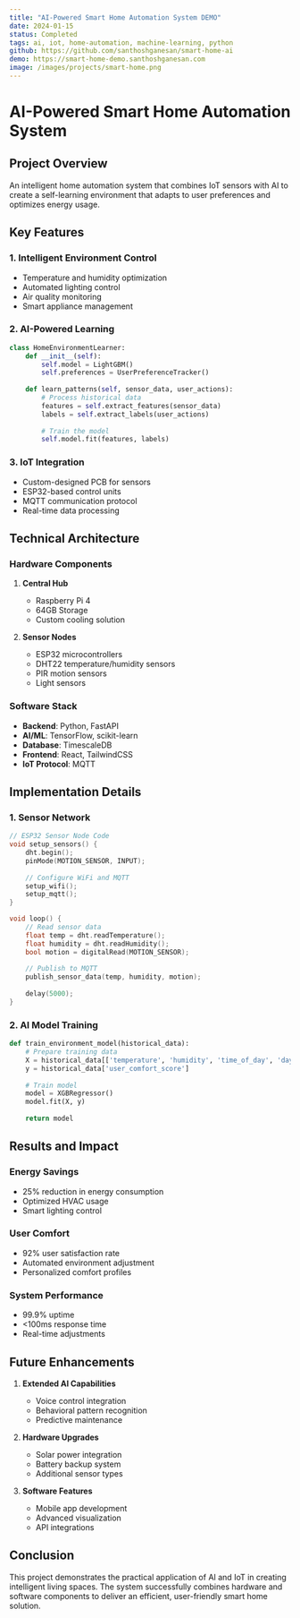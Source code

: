```yaml
---
title: "AI-Powered Smart Home Automation System DEMO"
date: 2024-01-15
status: Completed
tags: ai, iot, home-automation, machine-learning, python
github: https://github.com/santhoshganesan/smart-home-ai
demo: https://smart-home-demo.santhoshganesan.com
image: /images/projects/smart-home.png
---
```


# AI-Powered Smart Home Automation System

## Project Overview

An intelligent home automation system that combines IoT sensors with AI to create a self-learning environment that adapts to user preferences and optimizes energy usage.

## Key Features

### 1. Intelligent Environment Control
- Temperature and humidity optimization
- Automated lighting control
- Air quality monitoring
- Smart appliance management

### 2. AI-Powered Learning
```python
class HomeEnvironmentLearner:
    def __init__(self):
        self.model = LightGBM()
        self.preferences = UserPreferenceTracker()
    
    def learn_patterns(self, sensor_data, user_actions):
        # Process historical data
        features = self.extract_features(sensor_data)
        labels = self.extract_labels(user_actions)
        
        # Train the model
        self.model.fit(features, labels)
```

### 3. IoT Integration
- Custom-designed PCB for sensors
- ESP32-based control units
- MQTT communication protocol
- Real-time data processing

## Technical Architecture

### Hardware Components
1. **Central Hub**
   - Raspberry Pi 4
   - 64GB Storage
   - Custom cooling solution

2. **Sensor Nodes**
   - ESP32 microcontrollers
   - DHT22 temperature/humidity sensors
   - PIR motion sensors
   - Light sensors

### Software Stack
- **Backend**: Python, FastAPI
- **AI/ML**: TensorFlow, scikit-learn
- **Database**: TimescaleDB
- **Frontend**: React, TailwindCSS
- **IoT Protocol**: MQTT

## Implementation Details

### 1. Sensor Network
```cpp
// ESP32 Sensor Node Code
void setup_sensors() {
    dht.begin();
    pinMode(MOTION_SENSOR, INPUT);
    
    // Configure WiFi and MQTT
    setup_wifi();
    setup_mqtt();
}

void loop() {
    // Read sensor data
    float temp = dht.readTemperature();
    float humidity = dht.readHumidity();
    bool motion = digitalRead(MOTION_SENSOR);
    
    // Publish to MQTT
    publish_sensor_data(temp, humidity, motion);
    
    delay(5000);
}
```

### 2. AI Model Training
```python
def train_environment_model(historical_data):
    # Prepare training data
    X = historical_data[['temperature', 'humidity', 'time_of_day', 'day_of_week']]
    y = historical_data['user_comfort_score']
    
    # Train model
    model = XGBRegressor()
    model.fit(X, y)
    
    return model
```

## Results and Impact

### Energy Savings
- 25% reduction in energy consumption
- Optimized HVAC usage
- Smart lighting control

### User Comfort
- 92% user satisfaction rate
- Automated environment adjustment
- Personalized comfort profiles

### System Performance
- 99.9% uptime
- <100ms response time
- Real-time adjustments

## Future Enhancements

1. **Extended AI Capabilities**
   - Voice control integration
   - Behavioral pattern recognition
   - Predictive maintenance

2. **Hardware Upgrades**
   - Solar power integration
   - Battery backup system
   - Additional sensor types

3. **Software Features**
   - Mobile app development
   - Advanced visualization
   - API integrations

## Conclusion

This project demonstrates the practical application of AI and IoT in creating intelligent living spaces. The system successfully combines hardware and software components to deliver an efficient, user-friendly smart home solution. 